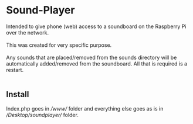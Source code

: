 # Sound-Player
Intended to give phone (web) access to a soundboard on the Raspberry Pi over the network.
<br><br>
This was created for very specific purpose.
<br><br>
Any sounds that are placed/removed from the sounds directory will be automatically added/removed from the soundboard. All that is required is a restart.<br><br>
<h2>Install</h2>
Index.php goes in <i>/www/</i> folder and everything else goes as is in <i>/Desktop/soundplayer/</i> folder.
